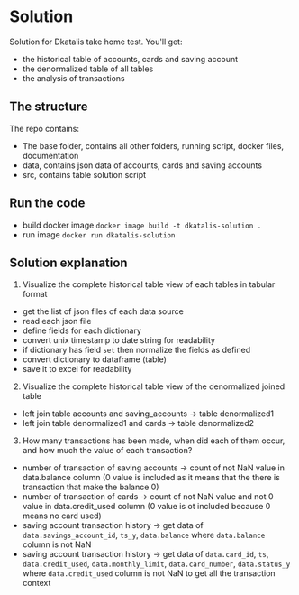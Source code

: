 # Solution
Solution for Dkatalis take home test. You'll get:
- the historical table of accounts, cards and saving account
- the denormalized table of all tables
- the analysis of transactions

## The structure
The repo contains:
- The base folder, contains all other folders, running script, docker files, documentation
- data, contains json data of accounts, cards and saving accounts
- src, contains table solution script 


## Run the code
- build docker image `docker image build -t dkatalis-solution .`
- run image `docker run dkatalis-solution`


## Solution explanation
1. Visualize the complete historical table view of each tables in tabular format 
- get the list of json files of each data source
- read each json file
- define fields for each dictionary
- convert unix timestamp to date string for readability
- if dictionary has field `set` then normalize the fields as defined
- convert dictionary to dataframe (table)
- save it to excel for readability

2. Visualize the complete historical table view of the denormalized joined table 
- left join table accounts and saving_accounts -> table denormalized1
- left join table denormalized1 and cards -> table denormalized2

3. How many transactions has been made, when did each of them occur, and how much the value of each transaction?
- number of transaction of saving accounts -> count of not NaN value in data.balance column (0 value is included as it means that the there is transaction that make the balance 0)
- number of transaction of cards -> count of not NaN value and not 0 value in data.credit_used column (0 value is ot included because 0 means no card used)
- saving account transaction history -> get data of `data.savings_account_id`, `ts_y`, `data.balance` where `data.balance` column is not NaN
- saving account transaction history -> get data of `data.card_id`, `ts`, `data.credit_used`, `data.monthly_limit`, `data.card_number`, `data.status_y` where `data.credit_used` column is not NaN to get all the transaction context





